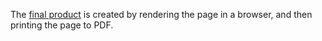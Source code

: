 The [final product](final_product.pdf) is created by rendering the page in a browser, and then printing the page to PDF.
